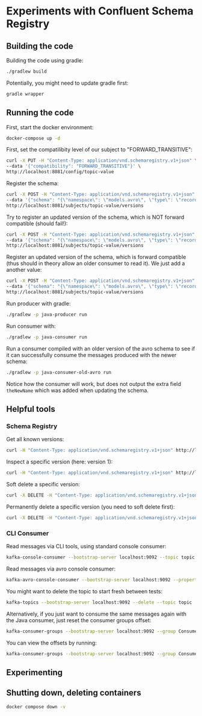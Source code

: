 # Experiments with Confluent Schema Registry

## Building the code

Building the code using gradle:

```bash
./gradlew build
```

Potentially, you might need to update gradle first:

```bash
gradle wrapper
```

## Running the code

First, start the docker environment:

```bash
docker-compose up -d
```

First, set the compatilibity level of our subject to "FORWARD_TRANSITIVE":

```bash
curl -X PUT -H "Content-Type: application/vnd.schemaregistry.v1+json" \
--data '{"compatibility": "FORWARD_TRANSITIVE"}' \
http://localhost:8081/config/topic-value
```


Register the schema:

```bash
curl -X POST -H "Content-Type: application/vnd.schemaregistry.v1+json" \
--data '{"schema": "{\"namespace\": \"models.avro\", \"type\": \"record\", \"name\": \"SimpleValue\", \"fields\": [ {\"name\": \"theName\", \"type\": \"string\"}, {\"name\": \"theValue\", \"type\": \"string\"}]}"}' \
http://localhost:8081/subjects/topic-value/versions
```

Try to register an updated version of the schema, which is NOT forward compatible (should fail!):

```bash
curl -X POST -H "Content-Type: application/vnd.schemaregistry.v1+json" \
--data '{"schema": "{\"namespace\": \"models.avro\", \"type\": \"record\", \"name\": \"SimpleValue\", \"fields\": [ {\"name\": \"theName\", \"type\": \"string\"}]}"}]}"}' \
http://localhost:8081/subjects/topic-value/versions
```


Register an updated version of the schema, which is forward compatible (thus should in theory allow an older consumer to read it). We just add a another value:

```bash
curl -X POST -H "Content-Type: application/vnd.schemaregistry.v1+json" \
--data '{"schema": "{\"namespace\": \"models.avro\", \"type\": \"record\", \"name\": \"SimpleValue\", \"fields\": [ {\"name\": \"theName\", \"type\": \"string\"}, {\"name\": \"theValue\", \"type\": \"string\"}, {\"name\": \"theNewName\", \"type\": \"string\"}]}"}' \
http://localhost:8081/subjects/topic-value/versions
```

Run producer with gradle:

```bash
./gradlew -p java-producer run
```

Run consumer with:

```bash
./gradlew -p java-consumer run
```

Run a consumer compiled with an older version of the avro schema to see if it can successfully consume the messages produced with the newer schema:

```bash
./gradlew -p java-consumer-old-avro run
```

Notice how the consumer will work, but does not output the extra field `theNewName` which was added when updating the schema.


## Helpful tools

### Schema Registry


Get all known versions:

```bash
curl -H "Content-Type: application/vnd.schemaregistry.v1+json" http://localhost:8081/subjects/topic-value/versions
```

Inspect a specific version (here: version 1):

```bash
curl -H "Content-Type: application/vnd.schemaregistry.v1+json" http://localhost:8081/subjects/topic-value/versions/1
```

Soft delete a specific version:

```bash
curl -X DELETE -H "Content-Type: application/vnd.schemaregistry.v1+json" http://localhost:8081/subjects/topic-value/versions/1
```

Permanently delete a specific version (you need to soft delete first):

```bash
curl -X DELETE -H "Content-Type: application/vnd.schemaregistry.v1+json" http://localhost:8081/subjects/topic-value/versions/1?permanent=true
```


### CLI Consumer

Read messages via CLI tools, using standard console consumer:

```bash
kafka-console-consumer --bootstrap-server localhost:9092 --topic topic --from-beginning
```
Read messages via avro console consumer:

```bash
kafka-avro-console-consumer --bootstrap-server localhost:9092 --property schema.registry.url=http://localhost:8081 --topic topic --from-beginning
```

You might want to delete the topic to start fresh between tests:

```bash
kafka-topics --bootstrap-server localhost:9092 --delete --topic topic
```

Alternatively, if you just want to consume the same messages again with the Java consumer, just reset the consumer groups offset:

```bash
kafka-consumer-groups --bootstrap-server localhost:9092 --group Consumer --reset-offsets --to-earliest --topic topic --execute
```

You can view the offsets by running:

```bash
kafka-consumer-groups --bootstrap-server localhost:9092 --group Consumer --describe
```

## Experimenting

## Shutting down, deleting containers

```bash
docker compose down -v
```

